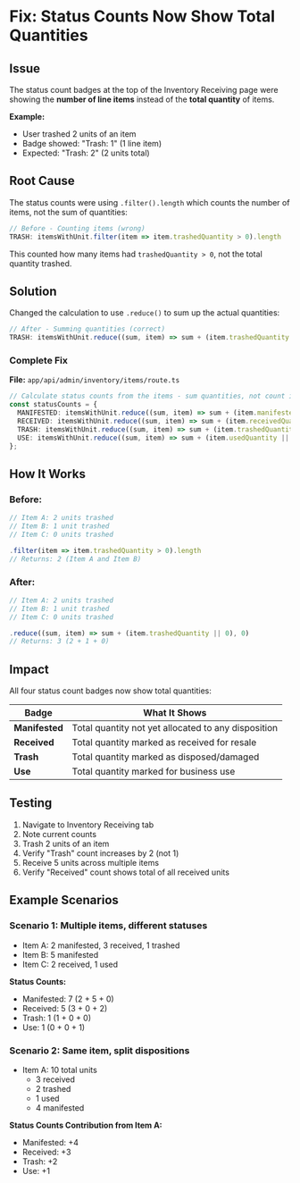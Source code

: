 # Fix: Status Counts Now Show Total Quantities

## Issue

The status count badges at the top of the Inventory Receiving page were showing the **number of line items** instead of the **total quantity** of items.

**Example:**
- User trashed 2 units of an item
- Badge showed: "Trash: 1" (1 line item)
- Expected: "Trash: 2" (2 units total)

## Root Cause

The status counts were using `.filter().length` which counts the number of items, not the sum of quantities:

```typescript
// Before - Counting items (wrong)
TRASH: itemsWithUnit.filter(item => item.trashedQuantity > 0).length
```

This counted how many items had `trashedQuantity > 0`, not the total quantity trashed.

## Solution

Changed the calculation to use `.reduce()` to sum up the actual quantities:

```typescript
// After - Summing quantities (correct)
TRASH: itemsWithUnit.reduce((sum, item) => sum + (item.trashedQuantity || 0), 0)
```

### Complete Fix

**File:** `app/api/admin/inventory/items/route.ts`

```typescript
// Calculate status counts from the items - sum quantities, not count items
const statusCounts = {
  MANIFESTED: itemsWithUnit.reduce((sum, item) => sum + (item.manifestedQuantity || 0), 0),
  RECEIVED: itemsWithUnit.reduce((sum, item) => sum + (item.receivedQuantity || 0), 0),
  TRASH: itemsWithUnit.reduce((sum, item) => sum + (item.trashedQuantity || 0), 0),
  USE: itemsWithUnit.reduce((sum, item) => sum + (item.usedQuantity || 0), 0),
};
```

## How It Works

### Before:
```typescript
// Item A: 2 units trashed
// Item B: 1 unit trashed
// Item C: 0 units trashed

.filter(item => item.trashedQuantity > 0).length
// Returns: 2 (Item A and Item B)
```

### After:
```typescript
// Item A: 2 units trashed
// Item B: 1 unit trashed  
// Item C: 0 units trashed

.reduce((sum, item) => sum + (item.trashedQuantity || 0), 0)
// Returns: 3 (2 + 1 + 0)
```

## Impact

All four status count badges now show total quantities:

| Badge | What It Shows |
|-------|---------------|
| **Manifested** | Total quantity not yet allocated to any disposition |
| **Received** | Total quantity marked as received for resale |
| **Trash** | Total quantity marked as disposed/damaged |
| **Use** | Total quantity marked for business use |

## Testing

1. Navigate to Inventory Receiving tab
2. Note current counts
3. Trash 2 units of an item
4. Verify "Trash" count increases by 2 (not 1)
5. Receive 5 units across multiple items
6. Verify "Received" count shows total of all received units

## Example Scenarios

### Scenario 1: Multiple items, different statuses
- Item A: 2 manifested, 3 received, 1 trashed
- Item B: 5 manifested
- Item C: 2 received, 1 used

**Status Counts:**
- Manifested: 7 (2 + 5 + 0)
- Received: 5 (3 + 0 + 2)
- Trash: 1 (1 + 0 + 0)
- Use: 1 (0 + 0 + 1)

### Scenario 2: Same item, split dispositions
- Item A: 10 total units
  - 3 received
  - 2 trashed
  - 1 used
  - 4 manifested

**Status Counts Contribution from Item A:**
- Manifested: +4
- Received: +3
- Trash: +2
- Use: +1













